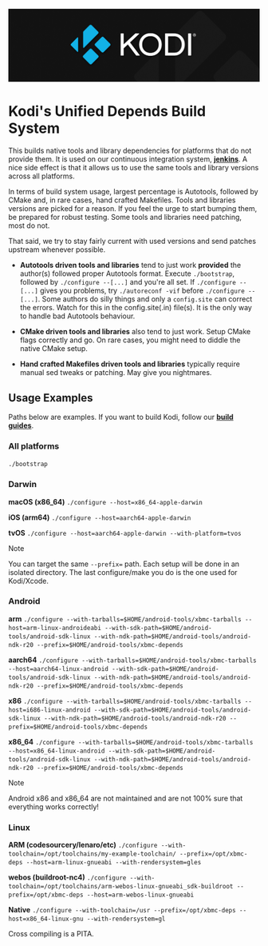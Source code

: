 ![Kodi Logo](../../docs/resources/banner_slim.png)

# Kodi's Unified Depends Build System
This builds native tools and library dependencies for platforms that do not provide them. It is used on our continuous integration system, **[jenkins](http://jenkins.kodi.tv/)**. A nice side effect is that it allows us to use the same tools and library versions across all platforms.

In terms of build system usage, largest percentage is Autotools, followed by CMake and, in rare cases, hand crafted Makefiles. Tools and libraries versions are picked for a reason. If you feel the urge to start bumping them, be prepared for robust testing. Some tools and libraries need patching, most do not.

That said, we try to stay fairly current with used versions and send patches upstream whenever possible.


* **Autotools driven tools and libraries** tend to just work **provided** the author(s) followed proper Autotools format. Execute `./bootstrap`, followed by `./configure --[...]` and you're all set. If `./configure --[...]` gives you problems, try `./autoreconf -vif` before `./configure --[...]`.
Some authors do silly things and only a `config.site` can correct the errors. Watch for this in the config.site(.in) file(s). It is the only way to handle bad Autotools behaviour.

* **CMake driven tools and libraries** also tend to just work. Setup CMake flags correctly and go. On rare cases, you might need to diddle the native CMake setup.

* **Hand crafted Makefiles driven tools and libraries** typically require manual sed tweaks or patching. May give you nightmares.

## Usage Examples
Paths below are examples. If you want to build Kodi, follow our **[build guides](../../docs/README.md)**.
### All platforms
`./bootstrap`
### Darwin
**macOS (x86_64)**
`./configure --host=x86_64-apple-darwin`

**iOS (arm64)**
`./configure --host=aarch64-apple-darwin`

**tvOS**
`./configure --host=aarch64-apple-darwin --with-platform=tvos`

> [!NOTE]  
> You can target the same `--prefix=` path. Each setup will be done in an isolated directory. The last configure/make you do is the one used for Kodi/Xcode.

### Android
**arm**
`./configure --with-tarballs=$HOME/android-tools/xbmc-tarballs --host=arm-linux-androideabi --with-sdk-path=$HOME/android-tools/android-sdk-linux --with-ndk-path=$HOME/android-tools/android-ndk-r20 --prefix=$HOME/android-tools/xbmc-depends`

**aarch64**
`./configure --with-tarballs=$HOME/android-tools/xbmc-tarballs --host=aarch64-linux-android --with-sdk-path=$HOME/android-tools/android-sdk-linux --with-ndk-path=$HOME/android-tools/android-ndk-r20 --prefix=$HOME/android-tools/xbmc-depends`

**x86**
`./configure --with-tarballs=$HOME/android-tools/xbmc-tarballs --host=i686-linux-android --with-sdk-path=$HOME/android-tools/android-sdk-linux --with-ndk-path=$HOME/android-tools/android-ndk-r20 --prefix=$HOME/android-tools/xbmc-depends`

**x86_64**
`./configure --with-tarballs=$HOME/android-tools/xbmc-tarballs --host=x86_64-linux-android --with-sdk-path=$HOME/android-tools/android-sdk-linux --with-ndk-path=$HOME/android-tools/android-ndk-r20 --prefix=$HOME/android-tools/xbmc-depends`

> [!NOTE]  
> Android x86 and x86_64 are not maintained and are not 100% sure that everything works correctly!

### Linux
**ARM (codesourcery/lenaro/etc)**
`./configure --with-toolchain=/opt/toolchains/my-example-toolchain/ --prefix=/opt/xbmc-deps --host=arm-linux-gnueabi --with-rendersystem=gles`

**webos (buildroot-nc4)**
`./configure --with-toolchain=/opt/toolchains/arm-webos-linux-gnueabi_sdk-buildroot --prefix=/opt/xbmc-deps --host=arm-webos-linux-gnueabi`

**Native**
`./configure --with-toolchain=/usr --prefix=/opt/xbmc-deps --host=x86_64-linux-gnu --with-rendersystem=gl`

Cross compiling is a PITA.
